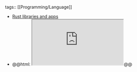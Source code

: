 tags:: [[Programming/Language]]

- [Rust libraries and apps](https://lib.rs/)
- @@html: <iframe src="https://lib.rs/" class="browser-tab"></iframe>@@